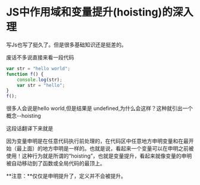 # JS中作用域和变量提升(hoisting)的深入理

写Js也写了挺久了。但是很多基础知识还是挺差的。

废话不多说直接来看一段代码

```js
var str = "hello world";
function f() {
    console.log(str);
    var str = "hello";
}
f();
```

很多人会说是hello world,但是结果是 undefined,为什么会这样？这种就引出一个概念--hoisting

[^hoisting]: var hoistingBecause variable declarations (and declarations in general) are processed before any code is executed, declaring a variable anywhere in the code is equivalent to declaring it at the top. This also means that a variable can appear to be used before it's declared. This behavior is called "hoisting", as it appears that the variable declaration is moved to the top of the function or global code.

这段话翻译下来就是

因为变量申明是在任意代码执行前处理的，在代码区中任意地方申明变量和在最开始（最上面）的地方申明是一样的。也就是说，看起来一个变量可以在申明之前被使用！这种行为就是所谓的“hoisting”，也就是变量提升，看起来就像变量的申明被自动移动到了函数或全局代码的最顶上。

**注意：**仅仅是申明提升了，定义并不会被提升。

 